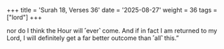 +++
title = 'Surah 18, Verses 36'
date = '2025-08-27'
weight = 36
tags = ["lord"]
+++

nor do I think the Hour will ˹ever˺ come. And if in fact I am returned to my Lord, I will definitely get a far better outcome than ˹all˺ this.”